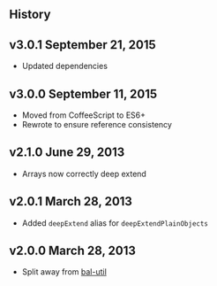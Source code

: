 ## History

## v3.0.1 September 21, 2015
- Updated dependencies

## v3.0.0 September 11, 2015
- Moved from CoffeeScript to ES6+
- Rewrote to ensure reference consistency

## v2.1.0 June 29, 2013
- Arrays now correctly deep extend

## v2.0.1 March 28, 2013
- Added `deepExtend` alias for `deepExtendPlainObjects`

## v2.0.0 March 28, 2013
- Split away from [bal-util](https://github.com/balupton/bal-util')
